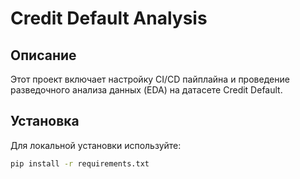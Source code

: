 # Credit Default Analysis

## Описание
Этот проект включает настройку CI/CD пайплайна и проведение разведочного анализа данных (EDA) на датасете Credit Default.

## Установка
Для локальной установки используйте:
```bash
pip install -r requirements.txt
